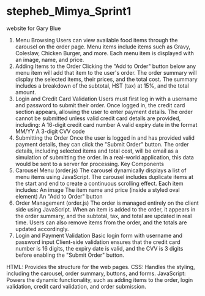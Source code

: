 # stepheb_Mimya_Sprint1
website for Gary Blue

1. Menu Browsing
Users can view available food items through the carousel on the order page.
Menu items include items such as Gravy, Coleslaw, Chicken Burger, and more.
Each menu item is displayed with an image, name, and price.
2. Adding Items to the Order
Clicking the "Add to Order" button below any menu item will add that item to the user's order.
The order summary will display the selected items, their prices, and the total cost.
The summary includes a breakdown of the subtotal, HST (tax) at 15%, and the total amount.
3. Login and Credit Card Validation
Users must first log in with a username and password to submit their order.
Once logged in, the credit card section appears, allowing the user to enter payment details.
The order cannot be submitted unless valid credit card details are provided, including:
A 16-digit credit card number
A valid expiry date in the format MM/YY
A 3-digit CVV code
4. Submitting the Order
Once the user is logged in and has provided valid payment details, they can click the "Submit Order" button.
The order details, including selected items and total cost, will be email as a simulation of submitting the order.
In a real-world application, this data would be sent to a server for processing.
Key Components
1. Carousel Menu (order.js)
The carousel dynamically displays a list of menu items using JavaScript.
The carousel includes duplicate items at the start and end to create a continuous scrolling effect.
Each item includes:
An image
The item name and price (inside a styled oval element)
An "Add to Order" button
2. Order Management (order.js)
The order is managed entirely on the client side using JavaScript.
When an item is added to the order, it appears in the order summary, and the subtotal, tax, and total are updated in real time.
Users can also remove items from the order, and the totals are updated accordingly.
3. Login and Payment Validation
Basic login form with username and password input
Client-side validation ensures that the credit card number is 16 digits, the expiry date is valid, and the CVV is 3 digits before enabling the "Submit Order" button.

HTML: Provides the structure for the web pages.
CSS: Handles the styling, including the carousel, order summary, buttons, and forms.
JavaScript: Powers the dynamic functionality, such as adding items to the order, login validation, credit card validation, and order submission.
